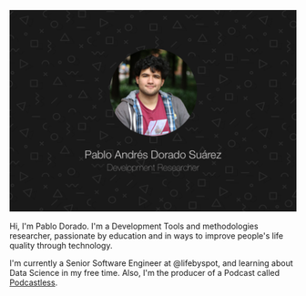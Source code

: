 [![Pablo Andrés Dorado Suárez](https://raw.githubusercontent.com/pandres95/pandres95/master/background.png)](https://pablodorado.com)

Hi, I'm Pablo Dorado. I'm a Development Tools and methodologies researcher, passionate by education and in ways to improve people's life quality through technology.

I'm currently a Senior Software Engineer at @lifebyspot, and learning about Data Science in my free time. Also, I'm the producer of a Podcast called [Podcastless](https://podcastless.com).

<!--
**pandres95/pandres95** is a ✨ _special_ ✨ repository because its `README.md` (this file) appears on your GitHub profile.

Here are some ideas to get you started:

- 🌱 I’m currently learning ...
- 👯 I’m looking to collaborate on ...
- 🤔 I’m looking for help with ...
- 💬 Ask me about ...
- 📫 How to reach me: ...
- 😄 Pronouns: ...
- ⚡ Fun fact: ...
-->
